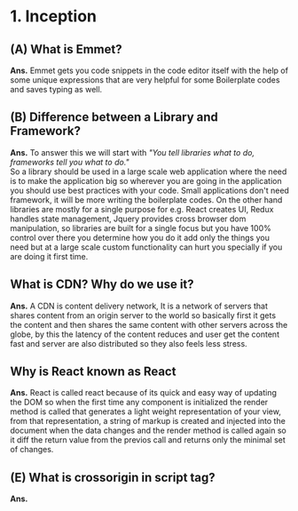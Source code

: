 <h1>1. Inception</h1>

<h2>(A) What is Emmet?</h2>

<p><strong>Ans.</strong> Emmet gets you code snippets in the code editor itself with the help of some unique expressions that are very helpful for some Boilerplate codes and saves typing as well.</p>

<h2>(B) Difference between a Library and Framework?</h2>
<p><strong>Ans.</strong>
To answer this we will start with <em>"You tell libraries what to do, frameworks tell you what to do."</em><br>
So a library should be used in a large scale web application where the need is to make the application big so wherever you are going in the application you should use best practices with your code. Small applications don't need framework, it will be more writing the boilerplate codes.
On the other hand libraries are mostly for a single purpose for e.g. React creates UI, Redux handles state management, Jquery provides cross browser dom manipulation, so libraries are built for a single focus but you have 100% control over there you determine how you do it add only the things you need but at a large scale custom functionality can hurt you specially if you are doing it first time.
</p>

<h2>What is CDN? Why do we use it?</h2>
<p><strong>Ans.</strong>
A CDN is content delivery network, It is a network of servers that shares content from an origin server to the world so basically first it gets the content and then shares the same content with other servers across the globe, by this the latency of the content reduces and user get the content fast and server are also distributed so they also feels less stress.
</p>
<h2>Why is React known as React</h2>
<p><strong>Ans.</strong>
 React is called react because of its quick and easy way of updating the DOM so when the first time any component is initialized the render method is called that generates a light weight representation of your view, from that representation, a string of markup is created and injected into the document when the data changes and the render method is called again so it diff the return value from the previos call and returns only the minimal set of changes.
</p>
<h2>(E) What is crossorigin in script tag?</h2>
<p><strong>Ans.</strong>


</p>